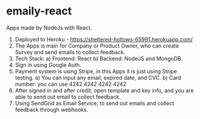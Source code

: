 # emaily-react
Apps made by NodeJs with React. 

1) Deployed to Heroku - https://sheltered-hollows-65991.herokuapp.com/
2) The Apps is main for Company or Product Owner, who can create Survey and send emails to collect feedback.
3) Tech Stack:
  a) Frontend: React
  b) Backend: NodeJS and MongoDB.
4) Sign in using Google Auth.
5) Payment system is using Stripe, in this Apps it is just using Stripe testing.
  a) You can input any email, expired date, and CVC.
  b) Card number: you can use 4242 4242 4242 4242
6) After signed in and after credit, open template and key info, and you are able to send out email to collect feedback.
7) Using SendGrid as Email Service, to send out emails and collect feedback through webhooks.
